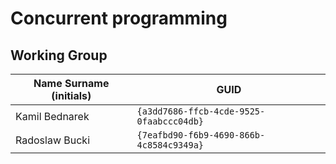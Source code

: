 # Concurrent programming

## Working Group

| Name Surname (initials) | GUID                                     |
| ----------------------- | ---------------------------------------- |
| Kamil Bednarek          | `{a3dd7686-ffcb-4cde-9525-0faabccc04db}` |
| Radoslaw Bucki          | `{7eafbd90-f6b9-4690-866b-4c8584c9349a}` |

